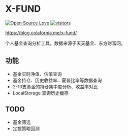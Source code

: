 # X-FUND

[![Open Source Love](https://badges.frapsoft.com/os/v1/open-source.svg?v=103)](https://github.com/colafornia/x-fund/)
[![visitors](https://visitor-badge.glitch.me/badge?page_id=coloafornia.x-fund)](https://github.com/colafornia/x-fund/)

<https://blog.colafornia.me/x-fund/>

个人基金查询分析工具，数据来源于天天基金、东方财富网。

## 功能

- 基金实时净值、估值查询
- 基金持仓、历史收益率、夏普比率等数据查询
- 2-10支基金的持仓集中度分析、收益率对比
- LocalStorage 查询历史缓存

## TODO

- 基金筛选
- 定投策略回测
